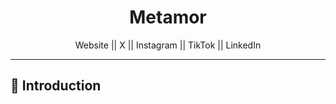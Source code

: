 
<h1 align="center">Metamor</h1>
<div align="center">Website || X || Instagram || TikTok || LinkedIn</div>

<hr>

<h2>🖖 Introduction</h2>
